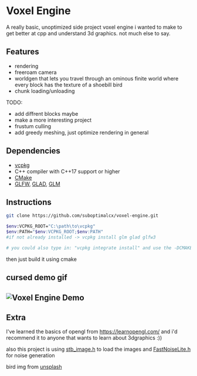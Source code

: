 # Voxel Engine

A really basic, unoptimized side project voxel engine i wanted to make to get better at cpp and understand 3d graphics. not much else to say.

## Features

- rendering
- freeroam camera
- worldgen that lets you travel through an ominous finite world where every block has the texture of a shoebill bird
- chunk loading/unloading

TODO:
- add diffrent blocks maybe
- make a more interesting project
- frustum culling
- add greedy meshing, just optimize rendering in general

## Dependencies
- [vcpkg](https://github.com/microsoft/vcpkg)
- C++ compiler with C++17 support or higher
- [CMake](https://cmake.org/)
- [GLFW](https://www.glfw.org/download.html), [GLAD](https://glad.dav1d.de/), [GLM](https://glm.g-truc.net/0.9.8/index.html)

## Instructions
```bash
git clone https://github.com/suboptimalcx/voxel-engine.git

$env:VCPKG_ROOT="C:\path\to\vcpkg"
$env:PATH="$env:VCPKG_ROOT;$env:PATH"
#if not already installed -> vcpkg install glm glad glfw3

# you could also type in: "vcpkg integrate install" and use the -DCMAKE_TOOLCHAIN_FILE while using CMake :)
```
then just build it using cmake

## cursed demo gif
![Voxel Engine Demo](assets/gif/ababab.gif)
---

## Extra
I've learned the basics of opengl from https://learnopengl.com/ and i'd recommend it to anyone that wants to learn about 3dgraphics :))

also this project is using [stb_image.h](https://github.com/nothings/stb/blob/master/stb_image.h) to load the images and [FastNoiseLite.h](https://github.com/Auburn/FastNoiseLite) for noise generation

bird img from [unsplash](https://unsplash.com/photos/gray-pelican-on-green-grass-during-daytime-mIwTJNB4x80?utm_content=creditShareLink&utm_medium=referral&utm_source=unsplash)